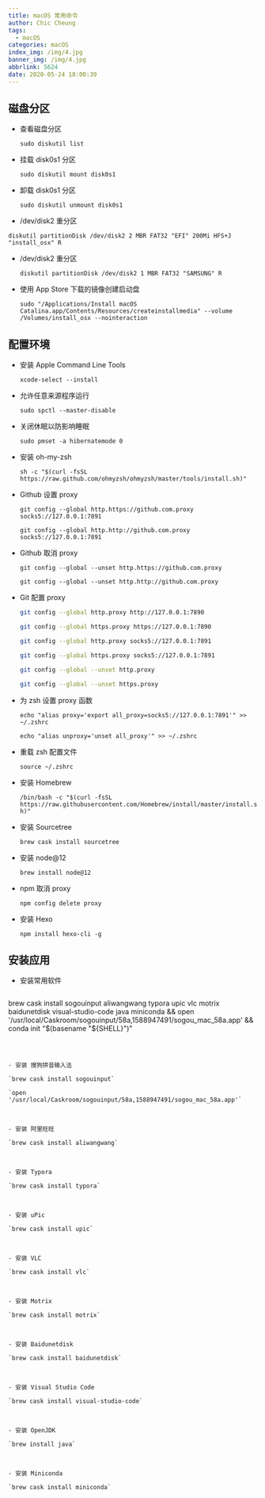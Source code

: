 ```yaml
---
title: macOS 常用命令
author: Chic Cheung
tags:
  - macOS
categories: macOS
index_img: /img/4.jpg
banner_img: /img/4.jpg
abbrlink: 5624
date: 2020-05-24 18:00:39
---
```


## 磁盘分区

- 查看磁盘分区

  `sudo diskutil list`

  

- 挂载 disk0s1 分区

  `sudo diskutil mount disk0s1`

  

- 卸载 disk0s1 分区

  `sudo diskutil unmount disk0s1`

  

-  /dev/disk2 重分区

  `diskutil partitionDisk /dev/disk2 2 MBR FAT32 "EFI" 200Mi HFS+J "install_osx" R`

  

- /dev/disk2 重分区

  `diskutil partitionDisk /dev/disk2 1 MBR FAT32 "SAMSUNG" R`

  

- 使用 App Store 下载的镜像创建启动盘

  `sudo "/Applications/Install macOS Catalina.app/Contents/Resources/createinstallmedia" --volume  /Volumes/install_osx --nointeraction`



## 配置环境

- 安装 Apple Command Line Tools

  `xcode-select --install`

  

- 允许任意来源程序运行

  `sudo spctl --master-disable`

  

- 关闭休眠以防影响睡眠

  `sudo pmset -a hibernatemode 0`

  

- 安装 oh-my-zsh

  `sh -c "$(curl -fsSL https://raw.github.com/ohmyzsh/ohmyzsh/master/tools/install.sh)"`

  

- Github 设置 proxy

  `git config --global http.https://github.com.proxy socks5://127.0.0.1:7891`

  `git config --global http.http://github.com.proxy socks5://127.0.0.1:7891`

  

- Github 取消 proxy

  `git config --global --unset http.https://github.com.proxy`

  `git config --global --unset http.http://github.com.proxy`

  

- Git 配置 proxy

  ```bash
  git config --global http.proxy http://127.0.0.1:7890
  
  git config --global https.proxy https://127.0.0.1:7890
  
  git config --global http.proxy socks5://127.0.0.1:7891
  
  git config --global https.proxy socks5://127.0.0.1:7891
  
  git config --global --unset http.proxy
  
  git config --global --unset https.proxy
  
  ```

- 为 zsh 设置 proxy 函数

  `echo "alias proxy='export all_proxy=socks5://127.0.0.1:7891'" >> ~/.zshrc`

  `echo "alias unproxy='unset all_proxy'" >> ~/.zshrc`

  

- 重载 zsh 配置文件

  `source ~/.zshrc`

  

- 安装 Homebrew

  `/bin/bash -c "$(curl -fsSL https://raw.githubusercontent.com/Homebrew/install/master/install.sh)"`

  

- 安装 Sourcetree

  `brew cask install sourcetree`

  

- 安装 node@12

  `brew install node@12`

  

- npm 取消 proxy

  `npm config delete proxy`

  

- 安装 Hexo

  `npm install hexo-cli -g`

  

## 安装应用

- 安装常用软件

  ```bash
brew cask install sogouinput aliwangwang typora upic vlc motrix baidunetdisk visual-studio-code java miniconda && open '/usr/local/Caskroom/sogouinput/58a,1588947491/sogou_mac_58a.app' && conda init "$(basename "${SHELL}")"
  ```

  

- 安装 搜狗拼音输入法

  `brew cask install sogouinput`

  `open '/usr/local/Caskroom/sogouinput/58a,1588947491/sogou_mac_58a.app'`

  

- 安装 阿里旺旺

  `brew cask install aliwangwang`

  

- 安装 Typora

  `brew cask install typora`

  

- 安装 uPic

  `brew cask install upic`

  

- 安装 VLC

  `brew cask install vlc`

  

- 安装 Motrix

  `brew cask install motrix`

  

- 安装 Baidunetdisk

  `brew cask install baidunetdisk`

  

- 安装 Visual Studio Code

  `brew cask install visual-studio-code`

  

- 安装 OpenJDK

  `brew install java`

  

- 安装 Miniconda

  `brew cask install miniconda`

